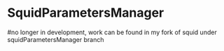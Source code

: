 # SquidParametersManager
#no longer in development, work can be found in my fork of squid under squidParametersManager branch

